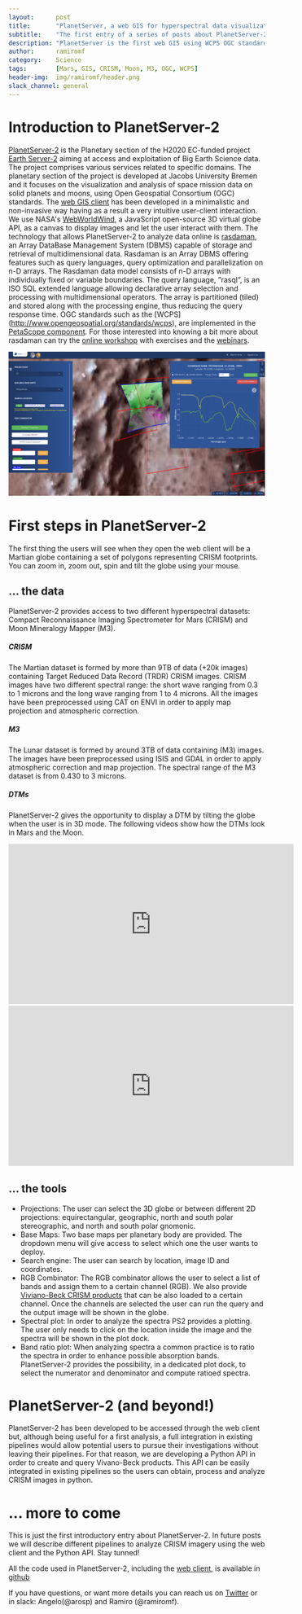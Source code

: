 ```yaml
---
layout:      post
title:       "PlanetServer, a web GIS for hyperspectral data visualization and analysis"
subtitle:    "The first entry of a series of posts about PlanetServer-2"
description: "PlanetServer is the first web GIS using WCPS OGC standard queries to analyze hyperspectral data"
author:      ramiromf
category:    Science
tags:        [Mars, GIS, CRISM, Moon, M3, OGC, WCPS]
header-img:  img/ramiromf/header.png
slack_channel: general
---
```


# Introduction to PlanetServer-2
[PlanetServer-2](http://planetserver.eu/) is the Planetary section of the H2020 EC-funded project [Earth Server-2](http://www.earthserver.eu/) aiming at access and exploitation of Big Earth Science data. The project comprises various services related to specific domains. The planetary section of the project is developed at Jacobs University Bremen and it focuses on the visualization and analysis of space mission data on solid planets and moons, using Open Geospatial Consortium (OGC) standards.
The [web GIS client](http://access.planetserver.eu/) has been developed in a minimalistic and non-invasive way having as a result a very intuitive user-client interaction. We use NASA's [WebWorldWind](https://webworldwind.org/), a JavaScript open-source 3D virtual globe API, as a canvas to display images and let the user interact with them.
The technology that allows PlanetServer-2 to analyze data online is [rasdaman](http://rasdaman.org/), an Array DataBase Management System (DBMS) capable of storage and retrieval of multidimensional data. Rasdaman is an Array DBMS offering features such as query languages, query optimization and parallelization on n-D arrays. The Rasdaman data model consists of n-D arrays with individually fixed or variable boundaries. The query language, ”rasql”, is an ISO SQL extended language allowing declarative array selection and processing with multidimensional operators. The array is partitioned (tiled) and stored along with the processing engine, thus reducing the query response time. OGC standards such as the [WCPS] (http://www.opengeospatial.org/standards/wcps), are implemented in the [PetaScope component](http://www.rasdaman.org/wiki/PetascopeUserGuide). For those interested into knowing a bit more about rasdaman can try the [online workshop](http://kahlua.eecs.jacobs-university.de/~tutorials/rasdaman-and-ogc-ws-tutorial/) with exercises and the [webinars](https://www.youtube.com/watch?v=3m9308nr2yc&list=UUq5g2EMOsN1kuxwKbxgRzCw).

![PlanetServer-2](/img/RamiroMF/planetserver_1024.png "PlanetServer-2")

# First steps in PlanetServer-2
The first thing the users will see when they open the web client will be a Martian globe containing a set of polygons representing CRISM footprints. You can zoom in, zoom out, spin and tilt the globe using your mouse.
## ... the data
PlanetServer-2 provides access to two different hyperspectral datasets: Compact Reconnaissance Imaging Spectrometer for Mars (CRISM) and Moon Mineralogy Mapper (M3).
##### CRISM
The Martian dataset is formed by more than 9TB of data (+20k images) containing Target Reduced Data Record (TRDR) CRISM images. CRISM images  have two different spectral range: the short wave ranging from 0.3 to 1 microns and the long wave ranging from 1 to 4 microns. All the images have been preprocessed using CAT on ENVI in order to apply map projection and atmospheric correction.
##### M3
The Lunar dataset is formed by around 3TB of data containing (M3) images. The images have been preprocessed using ISIS and GDAL in order to apply atmospheric correction and map projection. The spectral range of the M3 dataset is from 0.430 to 3 microns.
##### DTMs
PlanetServer-2 gives the opportunity to display a DTM by tilting the globe when the user is in 3D mode. The following videos show how the DTMs look in Mars and the Moon.

<iframe width="560" height="315" src="https://www.youtube.com/embed/A8r1ecywibk" frameborder="0" allowfullscreen></iframe>
<iframe width="560" height="315" src="https://www.youtube.com/embed/6OEJrmvGmyg" frameborder="0" allowfullscreen></iframe>

## ... the tools
* Projections: The user can select the 3D globe or between different 2D projections: equirectangular, geographic, north and south polar stereographic, and north and south polar gnomonic.
* Base Maps: Two base maps per planetary body are provided. The dropdown menu will give access to select which one the user wants to deploy.
* Search engine: The user can search by location, image ID and coordinates.
* RGB Combinator: The RGB combinator allows the user to select a list of bands and assign them to a certain channel (RGB). We also provide [Viviano-Beck CRISM products](http://onlinelibrary.wiley.com/doi/10.1002/2014JE004627/abstract) that can be also loaded to a certain channel. Once the channels are selected the user can run the query and the output image will be shown in the globe.
* Spectral plot: In order to analyze the spectra PS2 provides a plotting. The user only needs to click on the location inside the image and the spectra will be shown in the plot dock.
* Band ratio plot: When analyzing spectra a common practice is to ratio the spectra in order to enhance possible absorption bands. PlanetServer-2 provides the possibility, in a dedicated plot dock, to select the numerator and denominator and compute ratioed spectra.

# PlanetServer-2 (and beyond!)
PlanetServer-2 has been developed to be accessed through the web client but, although being useful for a first analysis, a full integration in existing pipelines would allow potential users to pursue their investigations without leaving their pipelines. For that reason, we are developing a Python API in order to create and query Vivano-Beck products. This API can be easily integrated in existing pipelines so the users can obtain, process and analyze CRISM images in python.

# ... more to come
This is just the first introductory entry about PlanetServer-2. In future posts we will describe different pipelines to analyze CRISM imagery using the web client and the Python API. Stay tunned!

All the code used in PlanetServer-2, including the [web client](https://github.com/planetserver/ps2-www-client), is available in [github](https://github.com/planetserver)

If you have questions, or want more details you can reach us on [Twitter](https://twitter.com/planetserver) or in slack: Angelo(@arosp) and Ramiro (@ramiromf).
